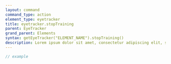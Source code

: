 ```yaml
---
layout: command
command_type: action
element_type: eyetracker
title: eyetracker.stopTraining
parent: EyeTracker
grand_parent: Elements
syntax: getEyeTracker("ELEMENT_NAME").stopTraining()
description: Lorem ipsum dolor sit amet, consectetur adipiscing elit, sed do eiusmod tempor incididunt ut labore et dolore magna aliqua. Ut enim ad minim veniam, quis nostrud exercitation ullamco laboris nisi ut aliquip ex ea commodo consequat.
---
```


```javascript
// example
```